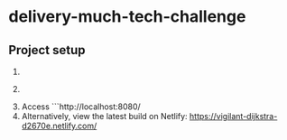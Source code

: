 # delivery-much-tech-challenge

## Project setup
1. ```npm install
2. ```npm run serve
3. Access ```http://localhost:8080/
4. Alternatively, view the latest build on Netlify: https://vigilant-dijkstra-d2670e.netlify.com/

